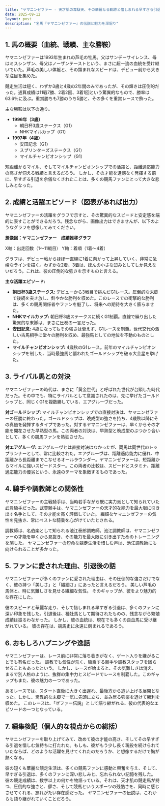 ```yaml
---
title: "ヤマニンゼファー - 天才肌の韋駄天、その華麗なる軌跡と惜しまれる早すぎる引退"
date: 2025-09-12
layout: post
description: "名馬『ヤマニンゼファー』の伝説と魅力を深堀り"
---
```


## 1. 馬の概要（血統、戦績、主な勝鞍）

ヤマニンゼファーは1993年生まれの芦毛の牡馬。父はサンデーサイレンス、母はミスシンザン、母父はノーザンテーストという、まさに超一流の血統を受け継いでいた。芦毛の美しい体躯と、その類まれなスピードは、デビュー前から大きな注目を集めた。

競走生活は短く、わずか3歳と4歳の2年間のみであったが、その輝きは圧倒的だった。通算成績は11戦7勝、2着2回、3着1回という驚異的なもので、勝率は63.6％に及ぶ。重賞勝ちも7勝のうち5勝と、その多くを重賞レースで飾った。

主な勝鞍は以下の通り。

* **1996年（3歳）**
    * 朝日杯3歳ステークス（G1）
    * NHKマイルカップ（G1）
* **1997年（4歳）**
    * 安田記念（G1）
    * スプリンターズステークス（G1）
    * マイルチャンピオンシップ（G1）


短距離からマイル、そしてマイルチャンピオンシップでの活躍と、距離適応能力の高さが伺える戦績と言えるだろう。  しかし、その才能を遺憾なく発揮する前に、早すぎる引退を余儀なくされたことは、多くの競馬ファンにとって大きな悲しみとなった。


## 2. 成績と活躍エピソード（図表があれば出力）

ヤマニンゼファーの活躍をグラフで示すと、その驚異的なスピードと安定感を端的に表すことができるだろう。残念ながら、画像出力はできませんが、以下のようなグラフを想像してみてください。

**想像図：ヤマニンゼファー　成績推移グラフ**

X軸：出走回数（1～11戦目）
Y軸：着順（1着～4着）

グラフは、デビュー戦からほぼ一直線に1着に向かって上昇していく、非常に急峻なラインを描く。わずかな2着、3着は、ほんの小さな凹みとしてしか見えないだろう。これは、彼の圧倒的な強さを示すものと言える。

**主な活躍エピソード:**

* **朝日杯3歳ステークス:**  デビューから3戦目で挑んだG1レース。圧倒的な末脚で後続を突き放し、鮮やかな勝利を収めた。このレースでの衝撃的な勝利は、多くの競馬関係者やファンを魅了し、将来への期待を大きく膨らませた。
* **NHKマイルカップ:**  朝日杯3歳ステークスに続くG1制覇。直線で繰り出した驚異的な末脚は、まさに圧巻の一言だった。
* **安田記念:** 4歳になってもその強さは衰えず、G1レースを制覇。世代交代の激しい古馬相手に堂々の勝利を収め、最強馬としての地位を不動のものとした。
* **マイルチャンピオンシップ:**  4歳秋のG1レース。前年のマイルチャンピオンシップを制した、当時最強馬と謳われたゴールドシップを破る大金星を挙げた。


## 3. ライバル馬との対決

ヤマニンゼファーの時代は、まさに「黄金世代」と呼ばれた世代が台頭した時代だった。その中でも、特にライバルとして意識されたのは、先に挙げたゴールドシップと、同じくG1を複数勝している、エアグルーヴだった。

**対ゴールドシップ:**  マイルチャンピオンシップでの直接対決は、ヤマニンゼファーの圧勝に終わった。ゴールドシップは、晩成型の強さを持ち、4歳秋以降にその真価を発揮するタイプであった。対するヤマニンゼファーは、早くからその才能を開花させた早熟型の馬。この両者の対決は、早熟型と晩成型のぶつかり合いとして、多くの競馬ファンを熱狂させた。

**対エアグルーヴ:** エアグルーヴとは直接対決はなかったが、両馬は同世代のトップランナーとして、常に比較された。エアグルーヴは、距離適応能力に優れ、中距離から長距離までこなせるオールラウンダー。ヤマニンゼファーは、短距離からマイルに強いスピードスター。この両者の比較は、スピードとスタミナ、距離適応能力の優劣という、永遠のテーマを象徴するものであった。


## 4. 騎手や調教師との関係性

ヤマニンゼファーの主戦騎手は、当時若手ながら既に実力派として知られていた武豊騎手だった。武豊騎手は、ヤマニンゼファーの天才的な能力を最大限に引き出す名手として、その才能を高く評価していた。  繊細なヤマニンゼファーの気性を見抜き、常にベストな騎乗を心がけていたとされる。

調教師は、名伯楽として知られる池江泰郎調教師。池江調教師は、ヤマニンゼファーの才能を早くから見抜き、その能力を最大限に引き出すためのトレーニングを施した。  ヤマニンゼファーの短命な競走生活を惜しむ声は、池江調教師にも向けられることが多かった。


## 5. ファンに愛された理由、引退後の話

ヤマニンゼファーが多くのファンに愛された理由は、その圧倒的な強さだけでなく、彼の持つ「美しさ」と「繊細さ」にあったと言えるだろう。  美しい芦毛の馬体と、時に気難しさを見せる繊細な気性。  そのギャップが、彼をより魅力的な存在にした。

彼のスピードと華麗な走り、そして惜しまれる早すぎる引退は、多くのファンに深い印象を残した。引退後は、種牡馬として期待されたものの、残念ながら繁殖成績は振るわなかった。  しかし、彼の血統は、現在でも多くの良血馬に受け継がれている。  彼の存在は、競馬史に永遠に刻まれるであろう。


## 6. おもしろハプニングや逸話

ヤマニンゼファーは、レース前に非常に落ち着きがなく、ゲート入りを嫌がることでも有名だった。  調教でも気性が荒く、騎乗する騎手や調教スタッフを困らせることもあったという。  しかし、レースが始まると、その気難しさは消え、まるで別人格のように、抜群の集中力とスピードでレースを制覇した。このギャップもまた、彼の魅力の一つであった。

あるレースでは、スタート直後に大きく出遅れ、最後方から追い上げる展開となった。しかし、驚異的な末脚で一気に先頭に立ち、並み居る強豪を退けて勝利を収めた。  このレースは、「ゼファー伝説」として語り継がれる、彼の代表的なエピソードの一つとなっている。


## 7. 編集後記（個人的な視点からの総括）

ヤマニンゼファーを取り上げてみて、改めて彼の才能の高さ、そしてその早すぎる引退を惜しむ気持ちに打たれた。もしも、彼がもう少し長く現役を続けられていたならば、どのような活躍を見せてくれたのだろうか、と想像するだけで胸が熱くなる。

彼の短くも華麗な競走生活は、多くの競馬ファンに感動と興奮を与え、そして、早すぎる引退は、多くのファンに深い悲しみと、忘れられない記憶を残した。  彼の競走成績は、数字以上の何かを物語っている。それは、天才肌の競走馬が持つ、圧倒的な強さと、儚さ、そして競馬というスポーツの残酷さを、同時に感じさせてくれる、忘れがたい存在感だった。  ヤマニンゼファーの伝説は、これからも語り継がれていくことだろう。
